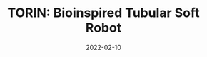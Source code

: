 ---
layout: post
featured: true
title: "TORIN: Bioinspired Tubular Soft Robot"
date: 2022-02-10
project_code: "TORIN"
thumbnail: "/assets/project-assets/2022-02-10-TORIN/thumbnail.jpg"
intro: "Soft"
---